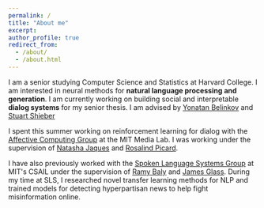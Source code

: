 ```yaml
---
permalink: /
title: "About me"
excerpt:
author_profile: true
redirect_from:
  - /about/
  - /about.html
---
```




I am a senior studying Computer Science and Statistics at Harvard College. I am interested in neural methods for **natural language processing and generation**. I am currently working on building social and interpretable **dialog systems** for my senior thesis. I am advised by [Yonatan Belinkov](http://people.csail.mit.edu/belinkov/) and [Stuart Shieber](http://www.eecs.harvard.edu/shieber/)
<!-- I am a senior studying Computer Science and Statistics at Harvard College. I am interested in neural methods for natural language processing and generation. I am a firm believer that progress in AI is driven by building generalizable, human-centered systems rather than optimizing for simple performance metrics on narrow benchmark tasks. As such, I am currently working on building social and interpretable dialog systems for my senior thesis. I am advised by [Yonatan Belinkov](http://people.csail.mit.edu/belinkov/) and [Stuart Shieber](http://www.eecs.harvard.edu/shieber/).-->

I spent this summer working on reinforcement learning for dialog with the [Affective Computing Group](https://www.media.mit.edu/groups/affective-computing/overview/) at the MIT Media Lab. I was working under the supervision of [Natasha Jaques](https://www.media.mit.edu/people/jaquesn/overview/) and [Rosalind Picard](http://web.media.mit.edu/~picard/).

I have also previously worked with the [Spoken Language Systems Group](https://www.csail.mit.edu/research/spoken-language-systems-group) at MIT's CSAIL under the supervision of [Ramy Baly](https://www.csail.mit.edu/person/ramy-baly) and [James Glass](https://www.csail.mit.edu/person/jim-glass). During my time at SLS, I researched novel transfer learning methods for NLP and trained models for detecting hyperpartisan news to help fight misinformation online.
